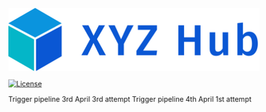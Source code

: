 ![Naksha (नक्शा) - XYZ-Hub](xyz.svg)

[![License](https://img.shields.io/badge/License-Apache%202.0-blue.svg)](https://opensource.org/licenses/Apache-2.0)

Trigger pipeline 3rd April 3rd attempt
Trigger pipeline 4th April 1st attempt